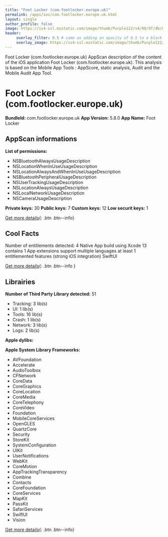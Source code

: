 ```yaml
---
title: "Foot Locker (com.footlocker.europe.uk)"
permalink: /apps/ios/com.footlocker.europe.uk.html
layout: single
author_profile: false
image: https://is4-ssl.mzstatic.com/image/thumb/Purple122/v4/00/9f/4b/009f4bd0-fd05-cec6-0d17-331347cde851/AppIcon-1x_U007emarketing-0-5-0-85-220.png/512x512bb.jpg
header: 
     overlay_filter: 0.5 # same as adding an opacity of 0.5 to a black background
     overlay_image: https://is4-ssl.mzstatic.com/image/thumb/Purple122/v4/00/9f/4b/009f4bd0-fd05-cec6-0d17-331347cde851/AppIcon-1x_U007emarketing-0-5-0-85-220.png/512x512bb.jpg
---
```

Foot Locker (com.footlocker.europe.uk) AppScan description of the content of the iOS application Foot Locker (com.footlocker.europe.uk). This analysis is based on the Mobile App Tools : AppScore, static analysis, Audit and the Mobile Audit App Tool.

# Foot Locker (com.footlocker.europe.uk)

**BundleId:** com.footlocker.europe.uk
**App Version:** 5.8.0
**App Name:** Foot Locker


## AppScan informations 

**List of permissions:** 
- NSBluetoothAlwaysUsageDescription
- NSLocationWhenInUseUsageDescription
- NSLocationAlwaysAndWhenInUseUsageDescription
- NSBluetoothPeripheralUsageDescription
- NSUserTrackingUsageDescription
- NSLocationAlwaysUsageDescription
- NSLocalNetworkUsageDescription
- NSCameraUsageDescription
  
  
**Private keys:** 30
**Public keys:** 7
**Custom keys:** 12
**Low securit keys:** 1
  
[Get more details](/pricing.html){: .btn .btn--info}

## Cool Facts

Number of entitlements detected: 4
Native App
build using Xcode 13
contains 1 App extensions
support multiple languages
at least 1 entitlemented features (strong iOS integration)
SwiftUI
  
[Get more details](/pricing.html){: .btn .btn--info }

## Librairies 
**Number of Third Party Library detected:** 51
- Tracking: 3 lib(s)
- UI: 1 lib(s)
- Tools: 16 lib(s)
- Crash: 1 lib(s)
- Network: 3 lib(s)
- Logs: 2 lib(s)


**Apple dylibs:**


**Apple System Library Frameworks:**
- AVFoundation
- Accelerate
- AudioToolbox
- CFNetwork
- CoreData
- CoreGraphics
- CoreLocation
- CoreMedia
- CoreTelephony
- CoreVideo
- Foundation
- MobileCoreServices
- OpenGLES
- QuartzCore
- Security
- StoreKit
- SystemConfiguration
- UIKit
- UserNotifications
- WebKit
- CoreMotion
- AppTrackingTransparency
- Combine
- Contacts
- CoreFoundation
- CoreServices
- MapKit
- PassKit
- SafariServices
- SwiftUI
- Vision


  
[Get more details](/pricing.html){: .btn .btn--info}

